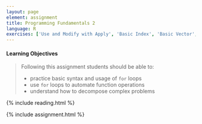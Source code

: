 ```yaml
---
layout: page
element: assignment
title: Programming Fundamentals 2
language: R
exercises: ['Use and Modify with Apply', 'Basic Index', 'Basic Vector', 'for Loop', 'stringr', 'DNA or RNA', 'Multiple Files', 'Data Management Review']
---
```


#### Learning Objectives

> Following this assignment students should be able to:
>
> - practice basic syntax and usage of `for` loops
> - use `for` loops to automate function operations 
> - understand how to decompose complex problems

{% include reading.html %}

{% include assignment.html %}
